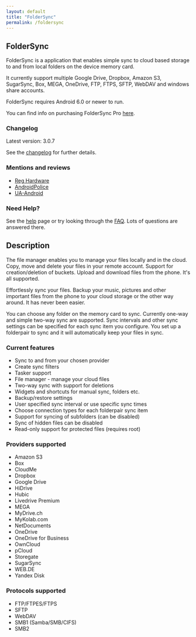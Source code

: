 ```yaml
---
layout: default
title: "FolderSync"
permalink: /foldersync
---
```


## FolderSync
FolderSync is a application that enables simple sync to cloud based storage to and from local folders on the device memory card. 

It currently support multiple Google Drive, Dropbox, Amazon S3, SugarSync, Box, MEGA, OneDrive, FTP, FTPS, SFTP, WebDAV and windows share accounts. 

FolderSync requires Android 6.0 or newer to run.

You can find info on purchasing FolderSync Pro [here](/foldersync/purchase).
    
### Changelog
Latest version: 3.0.7

See the [changelog](/foldersync/changelog) for further details.

### Mentions and reviews

* [Reg Hardware](http://www.reghardware.com/2012/06/26/app_of_the_week_android_foldersync/)
* [AndroidPolice](http://www.androidpolice.com/2012/05/29/foldersync-is-an-amazingly-powerful-syncing-utility-with-ocd-level-controls/)
* [UA-Android](http://ua-android.com/en/2012/01/24/foldersync-sinhronizatsiya-android-pristroyi-z-hmarami/)

### Need Help?
See the [help](/foldersync/help) page or try looking through the [FAQ](/foldersync/faq). Lots of questions are answered there.

## Description

The file manager enables you to manage your files locally and in the cloud. Copy, move and delete  your files in your remote account. Support for creation/deletion of buckets. Upload and download files from the phone. It's all supported.

Effortlessly sync your files. Backup your music, pictures and other important files from the phone to your cloud storage or the other way around. It has never been easier. 

You can choose any folder on the memory card to sync. Currently one-way and simple two-way sync are supported. 
Sync intervals and other sync settings can be specified for each sync item you configure. You set up a folderpair to sync and it will automatically keep your files in sync. 

### Current features 

* Sync to and from your chosen provider 
* Create sync filters 
* Tasker support 
* File manager - manage your cloud files 
* Two-way sync with support for deletions 
* Widgets and shortcuts for manual sync, folders etc.
* Backup/restore settings 
* User specified sync interval or use specific sync times 
* Choose connection types for each folderpair sync item 
* Support for syncing of subfolders (can be disabled) 
* Sync of hidden files can be disabled
* Read-only support for protected files (requires root)

### Providers supported 

* Amazon S3
* Box
* CloudMe
* Dropbox
* Google Drive 
* HiDrive
* Hubic 
* Livedrive Premium
* MEGA
* MyDrive.ch 
* MyKolab.com
* NetDocuments 
* OneDrive
* OneDrive for Business
* OwnCloud
* pCloud
* Storegate
* SugarSync
* WEB.DE
* Yandex Disk

### Protocols supported

* FTP/FTPES/FTPS 
* SFTP 
* WebDAV
* SMB1 (Samba/SMB/CIFS)
* SMB2
